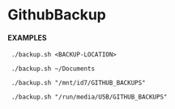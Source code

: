 # GithubBackup

#### EXAMPLES
` ./backup.sh <BACKUP-LOCATION>`

` ./backup.sh ~/Documents`

` ./backup.sh "/mnt/id7/GITHUB_BACKUPS"`

` ./backup.sh "/run/media/U5B/GITHUB_BACKUPS"`
